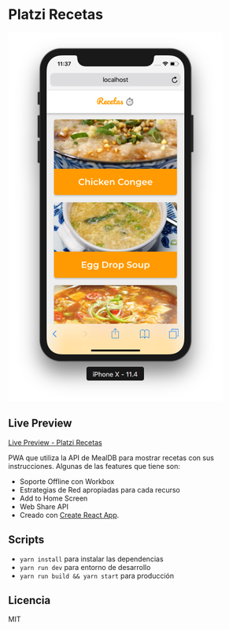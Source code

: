 # Platzi Recetas

![Captura de Recetas](static/preview-pwa.png)

## Live Preview
  [Live Preview - Platzi Recetas](https://platzi-recetas-nyjjgeymby.now.sh)

PWA que utiliza la API de MealDB para mostrar recetas con sus instrucciones. Algunas de las features que tiene son:

* Soporte Offline con Workbox
* Estrategias de Red apropiadas para cada recurso
* Add to Home Screen
* Web Share API
* Creado con [Create React App](https://github.com/facebookincubator/create-react-app).

## Scripts

* `yarn install` para instalar las dependencias
* `yarn run dev` para entorno de desarrollo
* `yarn run build && yarn start` para producción

## Licencia

MIT
